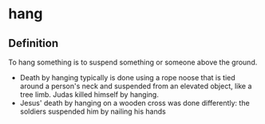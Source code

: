 # hang

## Definition

To hang something is to suspend something or someone above the ground.

* Death by hanging typically is done using a rope noose that is tied around a person's neck and suspended from an elevated object, like a tree limb. Judas killed himself by hanging.
* Jesus' death by hanging on a wooden cross was done differently: the soldiers suspended him by nailing his hands